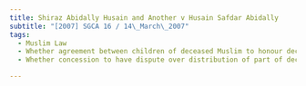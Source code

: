 ```yaml
---
title: Shiraz Abidally Husain and Another v Husain Safdar Abidally 
subtitle: "[2007] SGCA 16 / 14\_March\_2007"
tags:
  - Muslim Law
  - Whether agreement between children of deceased Muslim to honour deceased\'s wish to distribute part of his estate in equal shares between them as contained in deceased\'s letter of wishes binding
  - Whether concession to have dispute over distribution of part of deceased\'s estate determined in specific manner existing

---
```


